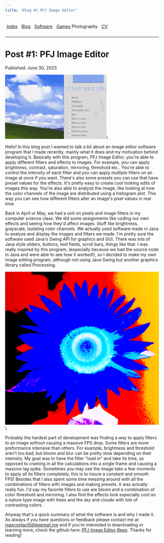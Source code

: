 ```yaml
---
title: "Blog #1 PFJ Image Editor"
---
```

<script src="../script.js"></script>
<a style="font-size: calc(1rem + 4px); visibility: hidden; margin-left: -25px;">✧</a>
<span id="Index" style="width: 5px; display: inline-block;"></span>
<a class="link" style="" href="../index.html">Index</a>
<span id="Blog" style="width: 5px; display: inline-block;"></span>
<a class="link" style="" href="../blogs.html">Blog</a>
<span id="Software" style="width: 5px; display: inline-block;"></span>
<a class="link" style="" href="../software.html">Software</a>
<span id="Games" style="width: 5px; display: inline-block;"></span>
<a class="link" style="" href="../games.html">Games</a>
<span id="Photography" class="link-nonactive"></span>
<a style="">Photography</a>
<span id="CV" style="width: 5px; display: inline-block;"></span>
<a class="link" style="" href="../cv.html">CV</a>
<hr style="margin: 24px 0px 24px 0px;"></hr>

<!-- pandoc -s --mathjax -c blog_style.css blog_1.md -o blog_1.html -->
# Post \#1: PFJ Image Editor

Published: June 30, 2023

![A gif of me adding filters to an image using PFJ Image Editor](../imgs\\pfj_gif.gif#pfj_image "Me adding filters to an image")\

Hello! In this blog post I wanted to talk a bit about an image editor software program that I made recently, mainly what it does and my motivation behind developing it. Basically with this program, PFJ Image Editor, you're able to apply different filters and effects to images. For example, you can apply brightness, contrast, saturation, mirroring,  threshold etc.. You're able to control the intensity of each filter and you can apply multiple filters on an image at once if you want. There's also some presets you can use that have preset values for the effects. It's pretty easy to create cool looking edits of images this way. You're also able to analyze the image, like looking at how the color channels of the image are distributed using a histogram plot. This way you can see how different filters alter an image's pixel values in real time.

Back in April or May, we had a unit on pixels and image filters in my computer science class. We did some assignments like coding our own effects and seeing how they'd affect images. Stuff like brightness, grayscale, isolating color channels. We actually used software made in Java to analyze and display the images and filters we made. I'm pretty sure the software used Java's Swing API for graphics and GUI. There was lots of Java style sliders, buttons, text fields, scroll bars, things like that. I was really inspired by this program, (especially because we had the source code in Java and were able to see how it worked!), so I decided to make my own image editing program, although not using Java Swing but another graphics library called Processing.

![An Image of a sunflower with various filters applied](../imgs/sunflower.png#pfj_image_2 "An image of a sunflower with various filters applied")\

Probably the hardest part of development was finding a way to apply filters to an image without causing a massive FPS drop. Some filters are more preformance intensive than others. For example, brightness and threshold aren't too bad, but bloom and blur can be pretty slow depending on their intensity. My goal was to have the filter "load in" and take its time, as opposed to craming in all the calculations into a single frame and causing a massive lag spike. Sometimes you may see the image take a few moments to apply all its filters completely, this is to insure a constant and smooth FPS! Besides that I also spent some time messing around with all the combinations of filters with images and making presets. It was actually really fun. I'd say my favorite filters to use are bloom and a combination of color threshold and mirroring. I also find the effects look especially cool on a nature type image with trees and the sky and clouds with lots of contrasting colors.

Anyway that's a quick summary of what the software is and why I made it. As always if you have questions or feedback please contact me at: [maxcontact5@keemail.me](mailto:maxcontact5@keemail.me) and if you're interested in downloading or learning more, check the github here: [PFJ Image Editor Repo](https://github.com/Max-7777/PFJ-image-editor). Thanks for reading! 
